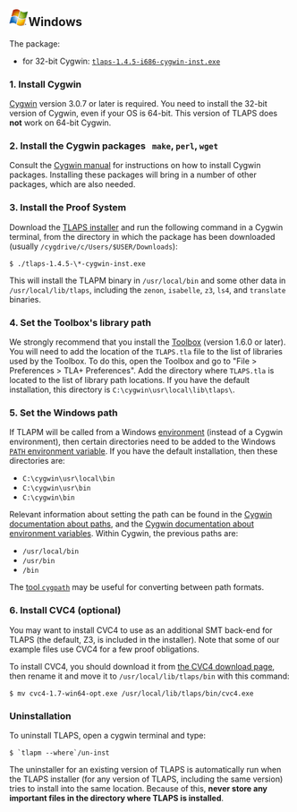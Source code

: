 ## <img src="images/windows_logo_only.png" class="blogo" alt="[Windows logo]" />Windows


The package:

- for 32-bit Cygwin: [`tlaps-1.4.5-i686-cygwin-inst.exe`](
    https://github.com/tlaplus/tlapm/releases/latest/download/tlaps-1.4.5-i686-cygwin-inst.exe)


### 1. Install Cygwin

[Cygwin](https://www.cygwin.com) version 3.0.7 or later is required. You need to
install the 32-bit version of Cygwin, even if your OS is 64-bit. This version of
TLAPS does **not** work on 64-bit Cygwin.


### 2. Install the Cygwin packages   `make`, `perl`, `wget`

Consult the [Cygwin manual](
    https://www.cygwin.com/cygwin-ug-net/setup-net.html)
for instructions on how to install Cygwin packages. Installing these packages
will bring in a number of other packages, which are also needed.


### 3. Install the Proof System

Download the [TLAPS installer](
    https://github.com/tlaplus/tlapm/releases/latest/download/tlaps-1.4.5-i686-cygwin-inst.exe)
and run the following command in a Cygwin terminal, from the directory in which
the package has been downloaded (usually `/cygdrive/c/Users/$USER/Downloads`):

```
$ ./tlaps-1.4.5-\*-cygwin-inst.exe
```

This will install the TLAPM binary in `/usr/local/bin` and some other data in
`/usr/local/lib/tlaps`, including the `zenon`, `isabelle`, `z3`, `ls4`, and
`translate` binaries.


### 4. Set the Toolbox's library path

We strongly recommend that you install the
[Toolbox](https://lamport.azurewebsites.net/tla/toolbox.html) (version 1.6.0 or
later). You will need to add the location of the `TLAPS.tla` file to the list of
libraries used by the Toolbox. To do this, open the Toolbox and go to "File \>
Preferences \> TLA+ Preferences". Add the directory where `TLAPS.tla` is located
to the list of library path locations. If you have the default installation,
this directory is `C:\cygwin\usr\local\lib\tlaps\`.


### 5. Set the Windows path

If TLAPM will be called from a Windows [environment](
    https://en.wikipedia.org/wiki/Run-time_environment)
(instead of a Cygwin environment), then certain directories need to
be added to the Windows [`PATH` environment variable](
    https://en.wikipedia.org/wiki/PATH_(variable)).
If you have the default installation, then these directories are:

- `C:\cygwin\usr\local\bin`
- `C:\cygwin\usr\bin`
- `C:\cygwin\bin`

Relevant information about setting the path can be found in the
[Cygwin documentation about paths](https://cygwin.com/faq.html#faq.using.path),
and the [Cygwin documentation about environment variables](
    https://cygwin.com/cygwin-ug-net/setup-env.html).
Within Cygwin, the previous paths are:

- `/usr/local/bin`
- `/usr/bin`
- `/bin`

The [tool `cygpath`](https://cygwin.com/cygwin-ug-net/cygpath.html)
may be useful for converting between path formats.


### 6. Install CVC4 (optional)

You may want to install CVC4 to use as an additional SMT back-end for TLAPS (the
default, Z3, is included in the installer). Note that some of our example files
use CVC4 for a few proof obligations.

To install CVC4, you should download it from [the CVC4 download page](
    https://cvc4.cs.stanford.edu/downloads/builds/win64-opt/),
then rename it and move it to `/usr/local/lib/tlaps/bin` with this command:

```
$ mv cvc4-1.7-win64-opt.exe /usr/local/lib/tlaps/bin/cvc4.exe
```


### Uninstallation

To uninstall TLAPS, open a cygwin terminal and type:

```
$ `tlapm --where`/un-inst
```

The uninstaller for an existing version of TLAPS is automatically run when the
TLAPS installer (for any version of TLAPS, including the same version) tries to
install into the same location. Because of this, **never store any important
files in the directory where TLAPS is installed**.
